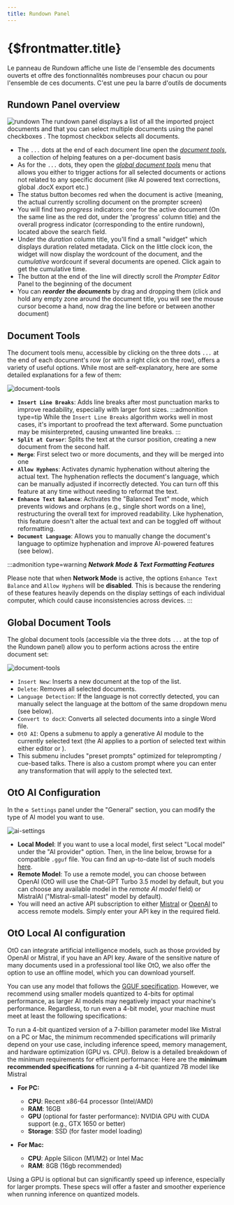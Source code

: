 ```yaml
---
title: Rundown Panel
---
```

# {$frontmatter.title}

Le panneau de Rundown affiche une liste de l'ensemble des documents ouverts et offre des fonctionnalités nombreuses pour chacun ou pour l'ensemble de ces documents. C'est une peu la barre d'outils de documents

## Rundown Panel overview
![rundown](/rundown.jpg)
The rundown panel displays a list of all the imported project documents and that you can select multiple documents  using the panel checkboxes <Number n="3b" />. The topmost checkbox selects all documents.
- The <Number n="3F" /> `...` dots at the end of each document line open the  [_document tools_](#document-tools), a collection of helping features on a per-document basis
- As for the <Number n="3G" /> `...` dots, they open the [_global document tools_](#global-document-tools) menu that allows you either to trigger actions for all selected documents or actions not related to any specific document (like AI powered text corrections, global .docX export etc.)
- The <Round isGray=true />status button becomes <Round /> red when the document is active (meaning, the actual currently scrolling document on the prompter screen)
- You will find two _progress_ indicators: one for the active document (On the same line as the red dot, under the 'progress' column title) and the overall progress indicator (corresponding to the entire rundown), located above the search field.
- Under the _duration_ column title, you'll find a small "widget" which displays duration related metadata.
Click on the little clock <Icon d="clock" fill="none" stroke="white" noborder /> icon, the widget will now display the wordcount of the document, and the *cumulative* wordcount if several documents are opened. Click again to get the cumulative time.
- The <Icon d="gotoDoc" /> button at the end of the line will directly scroll the _Prompter Editor_ Panel to the beginning of the document
- You can ***reorder the documents*** by drag and dropping them (click and hold any empty zone around the document title, you will see the mouse cursor become a hand, now drag the line before or between another document)

## Document Tools
The document tools menu, accessible by clicking on the three dots `...` at the end of each document's row (or with a right click on the row), offers a variety of useful options. While most are self-explanatory, here are some detailed explanations for a few of them:

![document-tools](/rundown-tools.jpg)

- **`Insert Line Breaks`**: Adds line breaks after most punctuation marks to improve readability, especially with larger font sizes.
    :::admonition type=tip
    While the `Insert Line Breaks` algorithm works well in most cases, it's important to proofread the text afterward. Some punctuation may be misinterpreted, causing unwanted line breaks.
    :::
- **`Split at Cursor`**: Splits the text at the cursor position, creating a new document from the second half.
- **`Merge`**: First select two or more documents, and they will be merged into one
- **`Allow Hyphens`**: Activates dynamic hyphenation without altering the actual text. The hyphenation reflects the document's language, which can be manually adjusted if incorrectly detected. You can turn off this feature at any time without needing to reformat the text.
- **`Enhance Text Balance`**: Activates the "Balanced Text" mode, which prevents widows and orphans (e.g., single short words on a line), restructuring the overall text for improved readability. Like hyphenation, this feature doesn't alter the actual text and can be toggled off without reformatting.
- **`Document Language`**: Allows you to manually change the document's language to optimize hyphenation and improve AI-powered features (see below).


:::admonition type=warning
***Network Mode & Text Formatting Features***

Please note that when **Network Mode** is active, the options `Enhance Text Balance` and `Allow Hyphens` will be **disabled**. This is because the rendering of these features heavily depends on the display settings of each individual computer, which could cause inconsistencies across devices.
:::


## Global Document Tools
The global document tools (accessible via the three dots `...` at the top of the Rundown panel) allow you to perform actions across the entire document set:

![document-tools](/rundown-global-tools.png)
- `Insert New`: Inserts a new document at the top of the list.
- `Delete`: Removes all selected documents.
- `Language Detection`: If the language is not correctly detected, you can manually select the language at the bottom of the same dropdown menu (see below).
- `Convert to docX`: Converts all selected documents into a single Word file.
- `OtO AI`: Opens a submenu to apply a generative AI module to the currently selected text (the AI applies to a portion of selected text within either editor <Number n="2" /> or <Number n="4" />).
- This submenu includes "preset prompts" optimized for teleprompting / cue-based talks. There is also a custom prompt where you can enter any transformation that will apply to the selected text.

## OtO AI Configuration
In the `⚙ Settings` panel under the "General" section, you can modify the type of AI model you want to use.

![ai-settings](/ai-settings.jpg)

- **Local Model**: If you want to use a local model, first select "Local model" under the "AI provider" option. Then, in the line below, browse for a compatible `.gguf` file. You can find an up-to-date list of such models [here](https://huggingface.co/TheBloke/Llama-2-7B-GGUF).
- **Remote Model**: To use a remote model, you can choose between OpenAI (OtO will use the Chat-GPT Turbo 3.5 model by default, but you can choose any available model in the *remote AI model* field) or MistralAI ("Mistral-small-latest" model by default).
- You will need an active API subscription to either [Mistral](https://console.mistral.ai/api-keys/) or [OpenAI](https://help.openai.com/en/articles/4936850-where-do-i-find-my-openai-api-key) to access remote models. Simply enter your API key in the required field.


## OtO Local AI configuration
OtO can integrate artificial intelligence models, such as those provided by OpenAI or Mistral, if you have an API key. Aware of the sensitive nature of many documents used in a professional tool like OtO, we also offer the option to use an offline model, which you can download yourself.

You can use any model that follows the [GGUF specification](https://huggingface.co/docs/hub/gguf). However, we recommend using smaller models quantized to 4-bits for optimal performance, as larger AI models may negatively impact your machine's performance. Regardless, to run even a 4-bit model, your machine must meet at least the following specifications:

To run a 4-bit quantized version of a 7-billion parameter model like Mistral on a PC or Mac, the minimum recommended specifications will primarily depend on your use case, including inference speed, memory management, and hardware optimization (GPU vs. CPU). Below is a detailed breakdown of the minimum requirements for efficient performance:
Here are the **minimum recommended specifications** for running a 4-bit quantized 7B model like Mistral

- **For PC:**
  - **CPU**: Recent x86-64 processor (Intel/AMD)
  - **RAM**: 16GB
  - **GPU** (optional for faster performance): NVIDIA GPU with CUDA support (e.g., GTX 1650 or better)
  - **Storage**: SSD (for faster model loading)

- **For Mac:**
  - **CPU**: Apple Silicon (M1/M2) or Intel Mac
  - **RAM**: 8GB (16gb recommended)

Using a GPU is optional but can significantly speed up inference, especially for larger prompts.
These specs will offer a faster and smoother experience when running inference on quantized models.